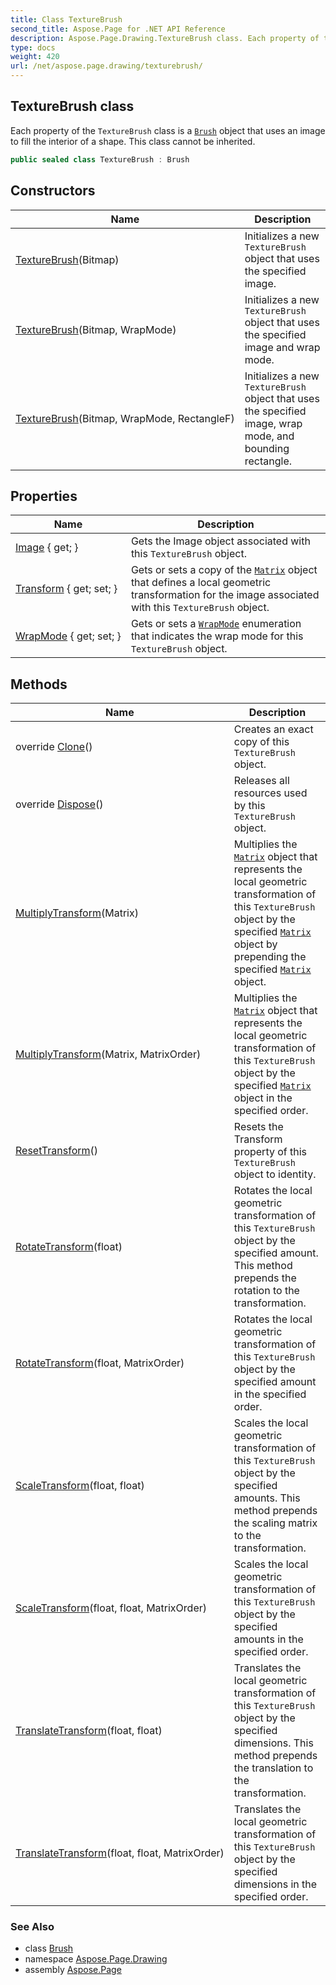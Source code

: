 ```yaml
---
title: Class TextureBrush
second_title: Aspose.Page for .NET API Reference
description: Aspose.Page.Drawing.TextureBrush class. Each property of the TextureBrush class is a Brush object that uses an image to fill the interior of a shape. This class cannot be inherited
type: docs
weight: 420
url: /net/aspose.page.drawing/texturebrush/
---
```

## TextureBrush class

Each property of the `TextureBrush` class is a [`Brush`](../brush/) object that uses an image to fill the interior of a shape. This class cannot be inherited.

```csharp
public sealed class TextureBrush : Brush
```

## Constructors

| Name | Description |
| --- | --- |
| [TextureBrush](texturebrush/#constructor)(Bitmap) | Initializes a new `TextureBrush` object that uses the specified image. |
| [TextureBrush](texturebrush/#constructor_1)(Bitmap, WrapMode) | Initializes a new `TextureBrush` object that uses the specified image and wrap mode. |
| [TextureBrush](texturebrush/#constructor_2)(Bitmap, WrapMode, RectangleF) | Initializes a new `TextureBrush` object that uses the specified image, wrap mode, and bounding rectangle. |

## Properties

| Name | Description |
| --- | --- |
| [Image](../../aspose.page.drawing/texturebrush/image/) { get; } | Gets the Image object associated with this `TextureBrush` object. |
| [Transform](../../aspose.page.drawing/texturebrush/transform/) { get; set; } | Gets or sets a copy of the [`Matrix`](../../aspose.page.drawing.drawing2d/matrix/) object that defines a local geometric transformation for the image associated with this `TextureBrush` object. |
| [WrapMode](../../aspose.page.drawing/texturebrush/wrapmode/) { get; set; } | Gets or sets a [`WrapMode`](../../aspose.page.drawing.drawing2d/wrapmode/) enumeration that indicates the wrap mode for this `TextureBrush` object. |

## Methods

| Name | Description |
| --- | --- |
| override [Clone](../../aspose.page.drawing/texturebrush/clone/)() | Creates an exact copy of this `TextureBrush` object. |
| override [Dispose](../../aspose.page.drawing/texturebrush/dispose/)() | Releases all resources used by this `TextureBrush` object. |
| [MultiplyTransform](../../aspose.page.drawing/texturebrush/multiplytransform/#multiplytransform)(Matrix) | Multiplies the [`Matrix`](../../aspose.page.drawing.drawing2d/matrix/) object that represents the local geometric transformation of this `TextureBrush` object by the specified [`Matrix`](../../aspose.page.drawing.drawing2d/matrix/) object by prepending the specified [`Matrix`](../../aspose.page.drawing.drawing2d/matrix/) object. |
| [MultiplyTransform](../../aspose.page.drawing/texturebrush/multiplytransform/#multiplytransform_1)(Matrix, MatrixOrder) | Multiplies the [`Matrix`](../../aspose.page.drawing.drawing2d/matrix/) object that represents the local geometric transformation of this `TextureBrush` object by the specified [`Matrix`](../../aspose.page.drawing.drawing2d/matrix/) object in the specified order. |
| [ResetTransform](../../aspose.page.drawing/texturebrush/resettransform/)() | Resets the Transform property of this `TextureBrush` object to identity. |
| [RotateTransform](../../aspose.page.drawing/texturebrush/rotatetransform/#rotatetransform)(float) | Rotates the local geometric transformation of this `TextureBrush` object by the specified amount. This method prepends the rotation to the transformation. |
| [RotateTransform](../../aspose.page.drawing/texturebrush/rotatetransform/#rotatetransform_1)(float, MatrixOrder) | Rotates the local geometric transformation of this `TextureBrush` object by the specified amount in the specified order. |
| [ScaleTransform](../../aspose.page.drawing/texturebrush/scaletransform/#scaletransform)(float, float) | Scales the local geometric transformation of this `TextureBrush` object by the specified amounts. This method prepends the scaling matrix to the transformation. |
| [ScaleTransform](../../aspose.page.drawing/texturebrush/scaletransform/#scaletransform_1)(float, float, MatrixOrder) | Scales the local geometric transformation of this `TextureBrush` object by the specified amounts in the specified order. |
| [TranslateTransform](../../aspose.page.drawing/texturebrush/translatetransform/#translatetransform)(float, float) | Translates the local geometric transformation of this `TextureBrush` object by the specified dimensions. This method prepends the translation to the transformation. |
| [TranslateTransform](../../aspose.page.drawing/texturebrush/translatetransform/#translatetransform_1)(float, float, MatrixOrder) | Translates the local geometric transformation of this `TextureBrush` object by the specified dimensions in the specified order. |

### See Also

* class [Brush](../brush/)
* namespace [Aspose.Page.Drawing](../../aspose.page.drawing/)
* assembly [Aspose.Page](../../)


